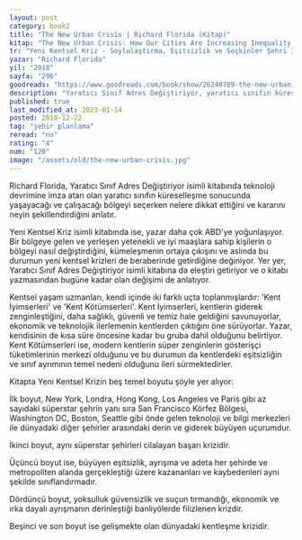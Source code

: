 ```yaml
---
layout: post
category: book2
title: "The New Urban Crisis | Richard Florida (Kitap)"
kitap: "The New Urban Crisis: How Our Cities Are Increasing Inequality, Deepening Segregation, and Failing the Middle Class—and What We Can Do About It"
tr: "Yeni Kentsel Kriz - Soylulaştırma, Eşitsizlik ve Seçkinler Şehri İle Gelen"
yazar: "Richard Florida"
yil: "2018"
sayfa: "296"
goodreads: "https://www.goodreads.com/book/show/26240789-the-new-urban-crisis"
description: "Yaratıcı Sınıf Adres Değiştiriyor, yaratıcı sınıfın küreselleşme sonucunda yaşayacağı ve çalışacağı bölgeyi seçerken nelere dikkat ettiğini anlatıyor."
published: true
last_modified_at: 2023-01-14
posted: 2018-12-22
tag: "şehir planlama"
reread: "no"
rating: "4"
num: "120"
image: "/assets/old/the-new-urban-crisis.jpg"
---
```


Richard Florida, Yaratıcı Sınıf Adres Değiştiriyor isimli kitabında teknoloji devrimine imza atan olan yaratıcı sınıfın küreselleşme sonucunda yaşayacağı ve çalışacağı bölgeyi seçerken nelere dikkat ettiğini ve kararını neyin şekillendirdiğini anlatır.

Yeni Kentsel Kriz isimli kitabında ise, yazar daha çok ABD'ye yoğunlaşıyor. Bir bölgeye gelen ve yerleşen yetenekli ve iyi maaşlara sahip kişilerin o bölgeyi nasıl değiştirdiğini, kümeleşmenin ortaya çıkışını ve aslında bu durumun yeni kentsel krizleri de beraberinde getirdiğine değiniyor. Yer yer, Yaratıcı Sınıf Adres Değiştiriyor isimli kitabına da eleştiri getiriyor ve o kitabı yazmasından bugüne kadar olan değişimi de anlatıyor.

Kentsel yaşam uzmanları, kendi içinde iki farklı uçta toplanmışlardır: 'Kent İyimserleri' ve 'Kent Kötümserleri'. Kent İyimserleri, kentlerin giderek zenginleştiğini, daha sağlıklı, güvenli ve temiz hale geldiğini savunuyorlar, ekonomik ve teknolojik ilerlemenin kentlerden çıktığını öne sürüyorlar. Yazar, kendisinin de kısa süre öncesine kadar bu gruba dahil olduğunu belirtiyor. Kent Kötümserleri ise, modern kentlerin süper zenginlerin gösterişçi tüketimlerinin merkezi olduğunu ve bu durumun da kentlerdeki eşitsizliğin ve sınıf ayrımının temel nedeni olduğunu ileri sürmektedirler.

Kitapta Yeni Kentsel Krizin beş temel boyutu şöyle yer alıyor:

İlk boyut, New York, Londra, Hong Kong, Los Angeles ve Paris gibi az sayıdaki süperstar şehrin yanı sıra San Francisco Körfez Bölgesi, Washington DC, Boston, Seattle gibi önde gelen teknoloji ve bilgi merkezleri ile dünyadaki diğer şehirler arasındaki derin ve giderek büyüyen uçurumdur.

İkinci boyut, aynı süperstar şehirleri cilalayan başarı krizidir.

Üçüncü boyut ise, büyüyen eşitsizlik, ayrışma ve adeta her şehirde ve metropoliten alanda gerçekleştiği üzere kazananları ve kaybedenleri aynı şekilde sınıflandırmadır.

Dördüncü boyut, yoksulluk güvensizlik ve suçun tırmandığı, ekonomik ve ırka dayalı ayrışmanın derinleştiği banliyölerde filizlenen krizdir.

Beşinci ve son boyut ise gelişmekte olan dünyadaki kentleşme krizidir.

